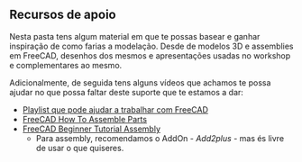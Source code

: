 ## Recursos de apoio
Nesta pasta tens algum material em que te possas basear e ganhar inspiração de como farias a modelação. Desde de modelos 3D e assemblies em FreeCAD, desenhos dos mesmos e apresentações usadas no workshop e complementares ao mesmo.

Adicionalmente, de seguida tens alguns vídeos que achamos te possa ajudar no que possa faltar deste suporte que te estamos a dar:
- [Playlist que pode ajudar a trabalhar com FreeCAD](https://youtube.com/playlist?list=PL4eMS3gkRNXcvNnawxzuzRlFDa5CseoQV)
- [FreeCAD How To Assemble Parts](https://youtu.be/jqkpnsE-bTw)
- [FreeCAD Beginner Tutorial Assembly](https://youtu.be/8sKaJK_Wyk0)
  - Para assembly, recomendamos o AddOn - *Add2plus* - mas és livre de usar o que quiseres.